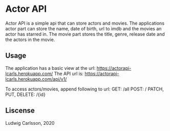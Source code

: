 # Actor API

Actor API is a simple api that can store actors and movies. The applications actor part can store the name, date of birth, url to imdb and the movies an actor has starred in. The movie part stores the title, genre, release date and the actors in the movie.

## Usage

The application has a basic view at the url: https://actorapi-lcarls.herokuapp.com/
The API url is: https://actorapi-lcarls.herokuapp.com/api/v1/

To access actors/movies, append following to url:
GET: /all
POST: /
PATCH, PUT, DELETE: /{id}

## Liscense

Ludwig Carlsson, 2020
